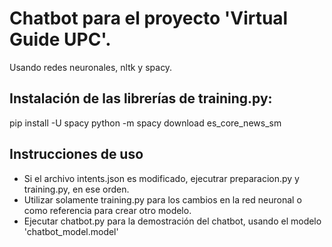 # Chatbot para el proyecto 'Virtual Guide UPC'. 
Usando redes neuronales, nltk y spacy.

## Instalación de las librerías de training.py:
pip install -U spacy
python -m spacy download es_core_news_sm

## Instrucciones de uso
* Si el archivo intents.json es modificado, ejecutrar preparacion.py y training.py, en ese orden.
* Utilizar solamente training.py para los cambios en la red neuronal o como referencia para crear otro modelo.
* Ejecutar chatbot.py para la demostración del chatbot, usando el modelo 'chatbot_model.model'